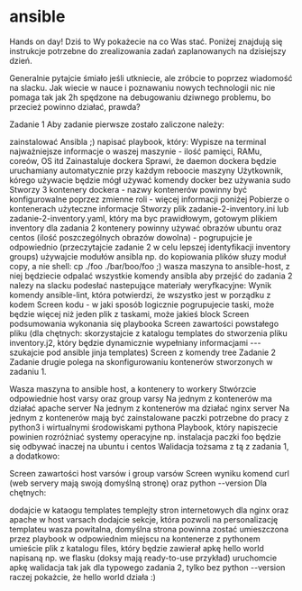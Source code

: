 # ansible

Hands on day!
Dziś to Wy pokażecie na co Was stać. Poniżej znajdują się instrukcje potrzebne do zrealizowania zadań zaplanowanych na dzisiejszy dzień.

Generalnie pytajcie śmiało jeśli utkniecie, ale zróbcie to poprzez wiadomość na slacku. Jak wiecie w nauce i poznawaniu nowych technologii nic nie pomaga tak jak 2h spędzone na debugowaniu dziwnego problemu, bo przecież powinno działać, prawda?

Zadanie 1
Aby zadanie pierwsze zostało zaliczone należy:

zainstalować Ansibla ;)
napisać playbook, który:
Wypisze na terminal najważniejsze informacje o waszej maszynie - ilość pamięci, RAMu, coreów, OS itd
Zainastaluje dockera
Sprawi, że daemon dockera będzie uruchamiany automatycznie przy każdym reboocie maszyny
Użytkownik, kórego używacie będzie mógł używać komendy docker bez używania sudo
Stworzy 3 kontenery dockera - nazwy kontenerów powinny być konfigurowalne poprzez zmienne roli - więcej informacji poniżej
Pobierze o kontenerach użyteczne informacje
Stworzy plik zadanie-2-inventory.ini lub zadanie-2-inventory.yaml, który ma byc prawidłowym, gotowym plikiem inventory dla zadania 2
kontenery powinny używać obrazów ubuntu oraz centos (ilość poszczególnych obrazów dowolna) - pogrupujcie je odpowiednio (przeczytajcie zadanie 2 w celu lepszej identyfikacji inventory groups)
używajcie modułów ansibla np. do kopiowania plików słuzy moduł copy, a nie shell: cp ./foo ./bar/boo/foo ;)
wasza maszyna to ansible-host, z niej będziecie odpalać wszystkie komendy ansibla
aby przejść do zadania 2 nalezy na slacku podesłać nastepujące materiały weryfkacyjne:
Wynik komendy ansible-lint, która potwierdzi, że wszystko jest w porządku z kodem
Screen kodu - w jaki sposób logicznie pogrupujecie taski, może będzie więcej niż jeden plik z taskami, może jakieś block
Screen podsumowania wykonania się playbooka
Screen zawartości powstałego pliku (dla chętnych: skorzystajcie z katalogu templates do stworzenia pliku inventory.j2, który będzie dynamicznie wypełniany informacjami --- szukajcie pod ansible jinja templates)
Screen z komendy tree
Zadanie 2
Zadanie drugie polega na skonfigurowaniu kontenerów stworzonych w zadaniu 1.

Wasza maszyna to ansible host, a kontenery to workery
Stwórzcie odpowiednie host varsy oraz group varsy
Na jednym z kontenerów ma działać apache server
Na jednym z kontenerów ma działać nginx server
Na jednym z kontenerów mają być zainstalowane paczki potrzebne do pracy z python3 i wirtualnymi środowiskami pythona
Playbook, który napiszecie powinien rozróżniać systemy operacyjne np. instalacja paczki foo będzie się odbywać inaczej na ubuntu i centos
Walidacja tożsama z tą z zadania 1, a dodatkowo:

Screen zawartości host varsów i group varsów
Screen wyniku komend curl (web servery mają swoją domyślną stronę) oraz python --version
Dla chętnych:

dodajcie w kataogu templates templejty stron internetowych dla nginx oraz apache
w host varsach dodajcie sekcje, która pozwoli na personalizację templateu
wasza powitalna, domyślna strona powinna zostać umieszczona przez playbook w odpowiednim miejscu
na kontenerze z pythonem umieście plik z katalogu files, który będzie zawierał apkę hello world napisaną np. we flasku (doksy mają ready-to-use przykład)
uruchomcie apkę
walidacja tak jak dla typowego zadania 2, tylko bez python --version raczej pokażcie, że hello world działa :)
